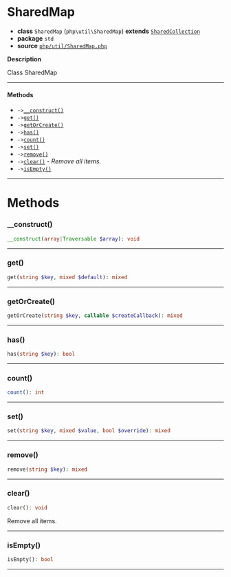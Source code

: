 # SharedMap

- **class** `SharedMap` (`php\util\SharedMap`) **extends** [`SharedCollection`](https://github.com/jphp-compiler/jphp/blob/master/jphp-runtime/api-docs/classes/php/util/SharedCollection.md)
- **package** `std`
- **source** [`php/util/SharedMap.php`](./src/main/resources/JPHP-INF/sdk/php/util/SharedMap.php)

**Description**

Class SharedMap

---

#### Methods

- `->`[`__construct()`](#method-__construct)
- `->`[`get()`](#method-get)
- `->`[`getOrCreate()`](#method-getorcreate)
- `->`[`has()`](#method-has)
- `->`[`count()`](#method-count)
- `->`[`set()`](#method-set)
- `->`[`remove()`](#method-remove)
- `->`[`clear()`](#method-clear) - _Remove all items._
- `->`[`isEmpty()`](#method-isempty)

---
# Methods

<a name="method-__construct"></a>

### __construct()
```php
__construct(array|Traversable $array): void
```

---

<a name="method-get"></a>

### get()
```php
get(string $key, mixed $default): mixed
```

---

<a name="method-getorcreate"></a>

### getOrCreate()
```php
getOrCreate(string $key, callable $createCallback): mixed
```

---

<a name="method-has"></a>

### has()
```php
has(string $key): bool
```

---

<a name="method-count"></a>

### count()
```php
count(): int
```

---

<a name="method-set"></a>

### set()
```php
set(string $key, mixed $value, bool $override): mixed
```

---

<a name="method-remove"></a>

### remove()
```php
remove(string $key): mixed
```

---

<a name="method-clear"></a>

### clear()
```php
clear(): void
```
Remove all items.

---

<a name="method-isempty"></a>

### isEmpty()
```php
isEmpty(): bool
```

---

